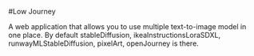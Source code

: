 #Low Journey 

A web application that allows you to use multiple text-to-image model in one place.
By default stableDiffusion, ikeaInstructionsLoraSDXL, runwayMLStableDiffusion, pixelArt, openJourney is there. 
